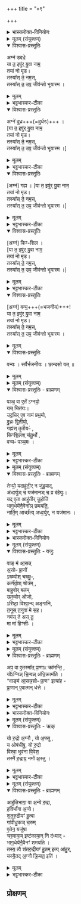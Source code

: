 +++
title = "०९"

+++

<details><summary>भास्करोक्त-विनियोगः</summary>

1पञ्चस्वपि चितिषु सञ्चिताहुतिमन्त्राः - अग्न उदध इत्याद्याः ॥ 
</details>


<details><summary>मूलम् (संयुक्तम्)</summary>

अग्न॑ उदधे॒ या त॒ इषु॑र्यु॒वा नाम॒ तया॑ नो मृड॒ तस्या᳚स्ते॒ नम॒स्तस्या᳚स्त॒ उप॒ जीव॑न्तो भूया॒स्माग्ने॑ दुध्र गह्य किꣳशिल वन्य॒ या त॒ इषु॑र्यु॒वा नाम॒ तया॑ नो मृड॒ तस्या᳚स्ते॒ नम॒स्तस्या᳚स्त॒ उप॒ जीव॑न्तो भूयास्म॒
</details>

<details open><summary>विश्वास-प्रस्तुतिः</summary>

अग्न॑ उदधे॒  
या त॒ इषु॑र् यु॒वा नाम॒  
तया॑ नो मृड।  
तस्या᳚स् ते॒ नम॒स्,  
तस्या᳚स् त॒ उप॒ जीव॑न्तो भूयास्म ।  
</details>

<details><summary>मूलम्</summary>

अग्न॑ उदधे॒ या त॒ इषु॑र्यु॒वा नाम॒ तया॑ नो मृड॒ , तस्या᳚स्ते॒ नम॒स् , तस्या᳚स् त॒ उप॒ जीव॑न्तो भूयास्म ।  
अग्ने॑ दुध्र ।  गह्य । किꣳशिल ।  
व॒न्य॒ या त॒ इषु॑र्यु॒वा नाम॒ तया॑ नो मृड॒ , तस्या᳚स् ते॒ नम॒स् , तस्या᳚स् त॒ उप॒ जीव॑न्तो भूयास्म ।  
</details>

<details><summary>भट्टभास्कर-टीका</summary>

हे अग्ने उदधे समुद्रवदपरिच्छेद्या या ते तव संबन्धिनी इषुः इच्छा युवा नाम हविषा देवैर्मिश्रियतीति प्रसिद्धा तयाऽस्मान् मृडय सुखय । तस्यास्सम्बन्धिने महानुभावाय तुभ्यं नमः । तस्यास्सम्वन्धिनं त्वामुपजविन्तो वयं भूयास्म भूतिमन्तस्स्यामेति । कर्मणि व्यत्ययेन षष्ठी । 
</details>

<details open><summary>विश्वास-प्रस्तुतिः</summary>

अग्ने॑ दुध्र+++(=दुर्धरः)+++ ।  
[या त॒ इषु॑र् यु॒वा नाम॒  
तया॑ नो मृड।  
तस्या᳚स् ते॒ नम॒स्,  
तस्या᳚स् त॒ उप॒ जीव॑न्तो भूयास्म ।]
</details>

<details><summary>मूलम्</summary>

अग्ने॑ दुध्र ।  
</details>


<details><summary>भट्टभास्कर-टीका</summary>

एवं दुघ्रादिष्वपि योज्यम् ।  
तत्र सर्वेष्वपि 'अग्ने' इत्य्-आदाव् अनुषङ्गः,  
'या त इषुः' इत्य्-आदेर् अन्ते ।  
'नामन्त्रिते समानाधिकरणे' इति सामान्यवचनस्य  
'अग्ने' इत्यामन्त्रितस्य विद्यमानत्व-निषेधात्  
दुध्रादीनि विशेषवचनानि विन्यस्यन्ते । 

**दुध्रो** दुर्धरः ।  
खलि गुणाभावः, पृपोदरादिः । 
</details>


<details open><summary>विश्वास-प्रस्तुतिः</summary>

[अग्न॑] गह्य ।
[या त॒ इषु॑र् यु॒वा नाम॒  
तया॑ नो मृड।  
तस्या᳚स् ते॒ नम॒स्,  
तस्या᳚स् त॒ उप॒ जीव॑न्तो भूयास्म ।]
</details>

<details><summary>मूलम्</summary>

[अग्न॑] गह्य । 
</details>

<details><summary>भट्टभास्कर-टीका</summary>

गह्यः सर्वैर्गृहीतव्यः ।  
गाहतेर्यक्प्रत्ययः छान्दसः, ह्रस्वत्वं च । 
</details>


<details open><summary>विश्वास-प्रस्तुतिः</summary>

[अग्न॑] किꣳ-शिल ।  
[या त॒ इषु॑र् यु॒वा नाम॒  
तया॑ नो मृड।  
तस्या᳚स् ते॒ नम॒स्,  
तस्या᳚स् त॒ उप॒ जीव॑न्तो भूयास्म ।]
</details>

<details><summary>मूलम्</summary>

किꣳशिल ।  
</details>

<details><summary>भट्टभास्कर-टीका</summary>

**किंशीलः** दुर्निरूपशीलः । ष्टषोदरादिः । 
</details>


<details open><summary>विश्वास-प्रस्तुतिः</summary>

[अग्न॑] वन्य॒+++(=भजनीय)+++!  
या त॒ इषु॑र् यु॒वा नाम॒  
तया॑ नो मृड।  
तस्या᳚स् ते॒ नम॒स्,  
तस्या᳚स् त॒ उप॒ जीव॑न्तो भूयास्म ।

</details>

<details><summary>मूलम्</summary>

व॒न्य॒ या त॒ इषु॑र्यु॒वा नाम॒ तया॑ नो मृड॒ , तस्या᳚स् ते॒ नम॒स् , तस्या᳚स् त॒ उप॒ जीव॑न्तो भूयास्म ।
</details>

<details open><summary>विश्वास-प्रस्तुतिः</summary>

वन्यः । सर्वैर्भजनीयः । छान्दसो यत् ॥
</details>

<details><summary>मूलम्</summary>

वन्यः । सर्वैर्भजनीयः । छान्दसो यत् ॥
</details>


<details><summary>मूलम् (संयुक्तम्)</summary>

पञ्च॒ वा ए॒ते᳚ऽग्नयो॒ यच्चित॑य उद॒धिरे॒व नाम॑ प्रथ॒मो दु॒ध्रः [37]  
द्वि॒तीयो॒ गह्य॑स्तृ॒तीय॑ᳵ किꣳशि॒लश्च॑तु॒र्थो वन्यᳶ॑ पञ्च॒मस्
</details>

<details open><summary>विश्वास-प्रस्तुतिः - ब्राह्मणम्</summary>

पञ्च॒ वा ए॒ते᳚ ऽग्नयो॒  
यच् चित॑यः।  
उद॒धिर् ए॒व नाम॑ प्रथ॒मो,  
दु॒ध्रः द्वि॒तीयो॒,  
गह्य॑स् तृ॒तीयᳶ॑ ,  
किꣳशि॒लश् च॑तु॒र्थो ,  
वन्यᳶ॑ पञ्च॒मः ।  
</details>

<details><summary>मूलम्</summary>

पञ्च॒ वा ए॒ते᳚ऽग्नयो॒ यच्चित॑य उद॒धिरे॒व नाम॑ प्रथ॒मो, दु॒ध्रः द्वि॒तीयो॒, गह्य॑स् तृ॒तीयᳶ॑ , किꣳशि॒लश् च॑तु॒र्थो , वन्यᳶ॑ पञ्च॒मः ।  
</details>

<details><summary>भट्टभास्कर-टीका</summary>

2पञ्च वा इत्यादि ॥ अत्रैव ब्राह्मणम् अग्न उदध्यादिनामानः पञ्चाग्नयः ॥
</details>

<details><summary>मूलम् (संयुक्तम्)</summary>

तेभ्यो॒ यदाहु॑ती॒र्न जु॑हु॒याद॑ध्व॒र्युञ्च॒ यज॑मानञ्च॒ प्र द॑हेयु॒र्यदे॒ता आहु॑तीर्जु॒होति॑ भाग॒धेये॑नै॒वैना᳚ञ्छमयति॒ नार्ति॒मार्च्छ॑त्यध्व॒र्युर्न यज॑मानो॒
</details>

<details open><summary>विश्वास-प्रस्तुतिः - ब्राह्मणम्</summary>

तेभ्यो॒ यदाहु॑ती॒र् न जु॑हु॒याद्,  
अ॑ध्व॒र्युञ् च॒ यज॑मानञ् च॒ प्र द॑हेयुः।   
यद् ए॒ता आहु॑तीर् जु॒होति॑  
भाग॒धेये॑नै॒वैना᳚ञ् छमयति॒,   
नार्ति॒म् आर्च्छ॑त्य् अध्व॒र्युर्, न यज॑मानः ।  
</details>

<details><summary>मूलम्</summary>

तेभ्यो॒ यदाहु॑ती॒र्न जु॑हु॒याद् अ॑ध्व॒र्युञ् च॒ यज॑मानञ् च॒ प्र द॑हेयु॒र् ,  
यदे॒ता आहु॑तीर्जु॒होति॑ भाग॒धेये॑नै॒वैना᳚ञ् छमयति॒ ,   नार्ति॒मार्च्छ॑त्यध्व॒र्युर्न यज॑मानः ।  
</details>

<details><summary>भट्टभास्कर-टीका</summary>

3तेभ्य इत्यादि ॥ गतम् । आहुतयः सञ्चिताहुतयः 'अग्न उदधे' इत्याद्याः ॥
</details>

<details><summary>भास्करोक्त-विनियोगः</summary>

4अथ चितेर् आद्रवण-मन्त्रः - वाङ्म आसन्नित्यादि ॥ 
</details>


<details><summary>मूलम् (संयुक्तम्)</summary>

वाङ्म॑ आ॒सन्न॒सोᳶ प्रा॒णो᳚ऽख्ष्योश्चख्षु॒ᳵ कर्ण॑यो॒श्श्रोत्र॑म्बाहु॒वोर्बल॑मूरु॒वोरोजोऽरि॑ष्टा॒ विश्वा॒न्यङ्गा॑नि त॒नूः [38]  
त॒नुवा॑ मे स॒ह नम॑स्ते अस्तु॒ मा मा॑ हिꣳसी॒र्...
</details>

<details open><summary>विश्वास-प्रस्तुतिः - यजुः</summary>

वाङ् म॑ आ॒सन्न्  
अ॒सोᳶ प्रा॒णो᳚  
ऽख्ष्योश् चख्षु॒ᳶ,  
कर्ण॑यो॒श् श्रोत्र॑म् ,  
बाहु॒वोर् बल॑म्  
ऊरु॒वोर् ओजो,  
ऽरि॑ष्टा॒ विश्वा॒न्य् अङ्गा॑नि,  
त॒नूस् त॒नुवा॑ मे स॒ह।   
नम॑स् ते अस् तु॒  
मा मा॑ हिꣳसीः ।
</details>

<details><summary>मूलम्</summary>

वाङ्म॑ आ॒सन्न॒सोᳶ प्रा॒णो᳚ ऽख्ष्योश् चख्षु॒ᳶ, कर्ण॑यो॒श् श्रोत्र॑म् ,  
बाहु॒वोर् बल॑म् ऊरु॒वोरोजो, ऽरि॑ष्टा॒ विश्वा॒न्यङ्गा॑नि, त॒नूस् त॒नुवा॑ मे स॒ह,  
नम॑स्ते अस्तु॒ मा मा॑ हिꣳसीः ।  
</details>

<details><summary>भट्टभास्कर-टीका</summary>

मम आसन् आस्ये वागिन्द्रियमविकलं तिष्ठतु आधाराधेययोरवियोगं प्रार्थयते । एवं सर्वत्र । 'पद्दन्' इत्यादिना आसन्भावः । नसोः नासिकयोः । 'ऊडिदम्' इति विभक्तेरुदात्तत्वम् । अक्ष्योरिति । 'ईचद्विवचने' इतीकारस्योदात्तत्वात् 'उदात्तयणः' इति विभक्तेरुदात्तत्वम् । वाहुवोरूरुवोरिति । 'तन्वादीनां छन्दसि बहुलम्' इत्युवङ् । पूर्ववद्विभक्त्युदात्तत्वम् । ओजो वेगः । कि बहुना - विश्वानि उक्तव्यतिरिक्तान्यपि ममाङ्गानि अरिष्टानि अहिंसितानि अक्षीणशक्तीनि सन्तु । तनूश्च मे तनुवा तन्ववयवैः हस्तपादादिभिः सहैव सर्वदा भवतु । पूर्ववदुवङ् । नमस्ते अस्तु मा मा हिंसीः यथोक्तमेव संपादय ॥
</details>

<details><summary>मूलम् (संयुक्तम्)</summary>

प॒ वा ए॒तस्मा᳚त्प्रा॒णाᳵ क्रा॑मन्ति॒ यो᳚ऽग्निञ्चि॒न्वन्न॑धि॒क्राम॑ति॒ वाङ्म॑ आ॒सन्न॒सोᳶ प्रा॒ण इत्या॑ह प्रा॒णाने॒वात्मन्ध॑त्ते॒
</details>

<details open><summary>विश्वास-प्रस्तुतिः - ब्राह्मणम्</summary>

अप॒ वा ए॒तस्मा᳚त् प्रा॒णाᳵ क्रा॑मन्ति॒ ,  
यो᳚ऽग्निञ् चि॒न्वन्न् अ॑धि॒क्राम॑ति ।  
"वाङ्म॑ आ॒सन्न॒सोᳶ प्रा॒ण" इत्या॑ह -  
प्रा॒णान् ए॒वात्मन् ध॑त्ते ।  
</details>

<details><summary>मूलम्</summary>

अप॒ वा ए॒तस्मा᳚त्प्रा॒णाᳵ क्रा॑मन्ति॒ , यो᳚ऽग्निञ् चि॒न्वन्न् अ॑धि॒क्राम॑ति ।  
"वाङ्म॑ आ॒सन्न॒सोᳶ प्रा॒ण" इत्या॑ह ।  
प्रा॒णाने॒वात्मन्ध॑त्ते ।  
</details>

<details><summary>भट्टभास्कर-टीका</summary>

5अप वा एतस्मादित्यादि ॥ अत्रैव ब्राह्मणम् । अनेन मन्त्रेणाद्रवणात् आत्मति पुनः प्राणान् धत्ते ॥
</details>

<details><summary>भास्करोक्त-विनियोगः</summary>

6गावीधुकं चरुं चरमायामिष्टकायां निदधाति यस्यां शतरुद्रीयं जुहोति - यो रुद्र इत्यनुष्टुभा ॥ 
</details>


<details><summary>मूलम् (संयुक्तम्)</summary>

यो रु॒द्रो अ॒ग्नौ यो अ॒फ्सु य ओष॑धीषु॒ यो रु॒द्रो विश्वा॒ भुव॑नावि॒वेश॒ तस्मै॑ रु॒द्राय॒ नमो॑ अ॒स्त्व्...
</details>

<details open><summary>विश्वास-प्रस्तुतिः - ऋक्</summary>

यो रु॒द्रो अ॒ग्नौ , यो अ॒फ्सु ,  
य ओष॑धीषु॒, यो रु॒द्रो  
विश्वा॒ भुव॑ना वि॒वेश॒   
तस्मै॑ रु॒द्राय॒ नमो॑ अ॒स्तु ।  
</details>

<details><summary>मूलम्</summary>

यो रु॒द्रो अ॒ग्नौ , यो अ॒फ्सु , य ओष॑धीषु॒ , यो रु॒द्रो विश्वा॒ भुव॑नावि॒वेश॒  तस्मै॑ रु॒द्राय॒ नमो॑ अ॒स्तु ।  
</details>

<details><summary>भट्टभास्कर-टीका</summary>

यो देवोग्न्यादिष्ववस्थितः ततश्च विश्वान्यपि भूतजातानि विवेश तस्मै नम इति ॥
</details>

<details><summary>मूलम् (संयुक्तम्)</summary>

आहु॑तिभागा॒ वा अ॒न्ये रु॒द्रा ह॒विर्भा॑गाः [39]  
अ॒न्ये श॑तरु॒द्रीयꣳ॑ हु॒त्वा गा॑वीधु॒कञ्च॒रुमे॒तेन॒ यजु॑षा चर॒माया॒मिष्ट॑काया॒न्नि द॑ध्याद्भाग॒धेये॑नै॒वैनꣳ॑ शमयति॒ तस्य॒ त्वै श॑तरु॒द्रीयꣳ॑ हु॒तमित्या॑हु॒र्यस्यै॒तद॒ग्नौ क्रि॒यत॒ इति॒
</details>

<details open><summary>विश्वास-प्रस्तुतिः - ब्राह्मणम्</summary>

आहु॑तिभागा॒ वा अ॒न्ये रु॒द्रा,  
ह॒विर्भा॑गा अ॒न्ये।  
श॒त॒रु॒द्रीयꣳ॑ हु॒त्वा  
गा॑वीधु॒कञ् च॒रुम्  
ए॒तेन॒ यजु॑षा  
चर॒माया॒म् इष्ट॑काया॒न् नि द॑ध्याद् -  
भाग॒धेये॑नै॒वैनꣳ॑ शमयति ।  
तस्य॒ त्वै श॑तरु॒द्रीयꣳ॑ हु॒तम् इत्य् आ॑हु॒र्,  
यस्यै॒तद् अ॒ग्नौ क्रि॒यत॒ इति॑ ।  
</details>

<details><summary>मूलम्</summary>

आहु॑तिभागा॒ वा अ॒न्ये रु॒द्रा, ह॒विर्भा॑गा अ॒न्ये श॑तरु॒द्रीयꣳ॑ हु॒त्वा  
गा॑वीधु॒कञ् च॒रुम् ए॒तेन॒ यजु॑षा चर॒माया॒मिष्ट॑काया॒न् नि द॑ध्याद्, भाग॒धेये॑नै॒वैनꣳ॑ शमयति ।  
तस्य॒ त्वै श॑तरु॒द्रीयꣳ॑ हु॒तमित्या॑हु॒र्, यस्यै॒तद॒ग्नौ क्रि॒यत॒ इति॑ ।  
</details>

<details><summary>भट्टभास्कर-टीका</summary>

7आहुतिभागा इत्यादि ॥ अत्रैव ब्राह्मणम् । आहुतिभागानां शतरुद्रीयहविर्भागाः । शतरुद्रीयानन्तरं गावीधुकं चरुनिधानं अंशाराधनेनांशमेव शमयति । तस्य त्वा इति । तस्यैव शतरुद्रीयं हुतं भवति तस्यैतच्चरुनिधानं क्रियत इत्याहुः यज्ञविदः ॥
</details>

## प्रोक्षणम्
<div class="js_include" url="/vedAH_yajuH/taittirIyam/saMhitA/yajuH/sarva-prastutiH/5/5/09/vasavas_tvA_rudraiH.md"  newLevelForH1="5" includeTitle="false"> </div>  
